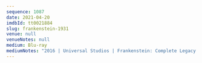 ```yaml
---
sequence: 1087
date: 2021-04-20
imdbId: tt0021884
slug: frankenstein-1931
venue: null
venueNotes: null
medium: Blu-ray
mediumNotes: "2016 | Universal Studios | Frankenstein: Complete Legacy Collection"
---
```

